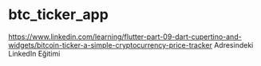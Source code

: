 # btc_ticker_app

https://www.linkedin.com/learning/flutter-part-09-dart-cupertino-and-widgets/bitcoin-ticker-a-simple-cryptocurrency-price-tracker
Adresindeki LinkedIn Eğitimi

